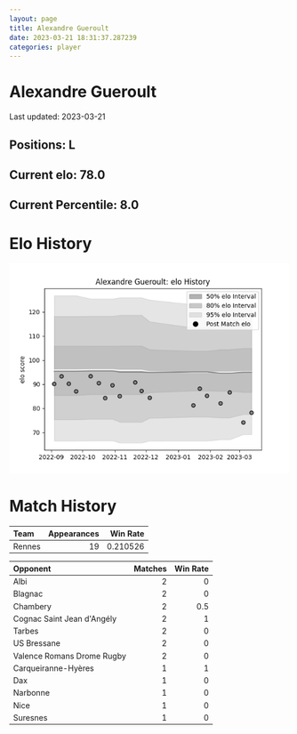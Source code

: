 ```yaml
---  
layout: page  
title: Alexandre Gueroult  
date: 2023-03-21 18:31:37.287239  
categories: player  
---
```

# Alexandre Gueroult


Last updated: 2023-03-21
## Positions: L

## Current elo: 78.0

## Current Percentile: 8.0

# Elo History


![elo history](history_AlexandreGueroult.png)
# Match History


| Team   |   Appearances |   Win Rate |
|:-------|--------------:|-----------:|
| Rennes |            19 |   0.210526 |

| Opponent                   |   Matches |   Win Rate |
|:---------------------------|----------:|-----------:|
| Albi                       |         2 |        0   |
| Blagnac                    |         2 |        0   |
| Chambery                   |         2 |        0.5 |
| Cognac Saint Jean d'Angély |         2 |        1   |
| Tarbes                     |         2 |        0   |
| US Bressane                |         2 |        0   |
| Valence Romans Drome Rugby |         2 |        0   |
| Carqueiranne-Hyères        |         1 |        1   |
| Dax                        |         1 |        0   |
| Narbonne                   |         1 |        0   |
| Nice                       |         1 |        0   |
| Suresnes                   |         1 |        0   |